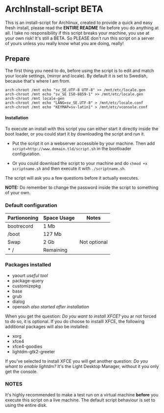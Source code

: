ArchInstall-script BETA
==================

This is an install-script for Archlinux, created to provide a quick and easy fresh install, please read the **ENTIRE README** file before you do anything at all. I take no responsibility if this script breaks your machine, you use at your own risk! It's still a BETA. So PLEASE don't run this script on a server of yours unless you really know what you are doing, really!

## Prepare ##
The first thing you need to do, before using the script is to edit and match your locale settings, (mirror and locale). By default it is set to Swedish, because that's where I am from.

```shell
arch-chroot /mnt echo "sv_SE.UTF-8 UTF-8" >> /mnt/etc/locale.gen
arch-chroot /mnt echo "sv_SE ISO-8859-1" >> /mnt/etc/locale.gen
arch-chroot /mnt locale-gen
arch-chroot /mnt echo "LANG=sv_SE.UTF-8" > /mnt/etc/locale.conf
arch-chroot /mnt echo "KEYMAP=sv-latin1" > /mnt/etc/vconsole.conf
```

#### Installation ####
To execute an install with this script you can either start it directly inside the boot loader, or you could start it by downloading the script and run it.

* Put the script it on a webserver accessible by your machine. Then add `script=http://www.domain.tld/script.sh` in the bootloader configuration.

* Or you could download the script to your machine and do `chmod +x scriptname.sh` and then execute it with `./scriptname.sh`.

The script will ask you a few questions before it actually executes.

**NOTE:** Do remember to change the password inside the script to something of your own.

### Default configuration ###

Partiononing | Space Usage | Notes
------------ | ----------- | -----
bootrecord | 1 Mb | 
/boot | 127 Mb | 
Swap | 2 Gb | Not optional
* / | Remaining | 

### Packages installed ###

* yaourt _useful tool_
* package-query
* customizepkg
* base
* grub
* dialog
* openssh _also started after installation_

When you get the question: _Do you want to install XFCE?_ you ar not forced to do so, it is optional. If you do choose to installl XFCE, the following additional packages will also be installed:

* xorg
* xfce4
* xfce4-goodies
* lightdm-gtk2-greeter

If you've selected to install XFCE you will get another question: _Do you whant to enable lightdm?_ It's the Light Desktop Manager, without it you only get the console.

### NOTES ###
It's highly recommended to make a test run on a virtual machine **before** you execute this script on a live machine. The default script behaviour is set to using the entire disk.
